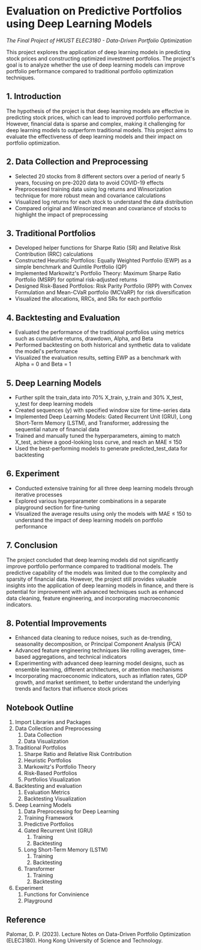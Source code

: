 # Evaluation on Predictive Portfolios using Deep Learning Models
*The Final Project of HKUST ELEC3180 - Data-Driven Portfolio Optimization*

This project explores the application of deep learning models in predicting stock prices and constructing optimized investment portfolios. The project's goal is to analyze whether the use of deep learning models can improve portfolio performance compared to traditional portfolio optimization techniques.

## 1. Introduction
The hypothesis of the project is that deep learning models are effective in predicting stock prices, which can lead to improved portfolio performance. However, financial data is sparse and complex, making it challenging for deep learning models to outperform traditional models. This project aims to evaluate the effectiveness of deep learning models and their impact on portfolio optimization.

## 2. Data Collection and Preprocessing
- Selected 20 stocks from 8 different sectors over a period of nearly 5 years, focusing on pre-2020 data to avoid COVID-19 effects
- Preprocessed training data using log returns and Winsorization technique for more robust mean and covariance calculations
- Visualized log returns for each stock to understand the data distribution
- Compared original and Winsorized mean and covariance of stocks to highlight the impact of preprocessing

## 3. Traditional Portfolios
- Developed helper functions for Sharpe Ratio (SR) and Relative Risk Contribution (RRC) calculations
- Constructed Heuristic Portfolios: Equally Weighted Portfolio (EWP) as a simple benchmark and Quintile Portfolio (QP)
- Implemented Markowitz's Portfolio Theory: Maximum Sharpe Ratio Portfolio (MSRP) for optimal risk-adjusted returns
- Designed Risk-Based Portfolios: Risk Parity Portfolio (RPP) with Convex Formulation and Mean-CVaR portfolio (MCVaRP) for risk diversification
- Visualized the allocations, RRCs, and SRs for each portfolio

## 4. Backtesting and Evaluation
- Evaluated the performance of the traditional portfolios using metrics such as cumulative returns, drawdown, Alpha, and Beta
- Performed backtesting on both historical and synthetic data to validate the model's performance
- Visualized the evaluation results, setting EWP as a benchmark with Alpha = 0 and Beta = 1

## 5. Deep Learning Models
- Further split the train_data into 70% X_train, y_train and 30% X_test, y_test for deep learning models
- Created sequences (y) with specified window size for time-series data
- Implemented Deep Learning Models: Gated Recurrent Unit (GRU), Long Short-Term Memory (LSTM), and Transformer, addressing the sequential nature of financial data
- Trained and manually tuned the hyperparameters, aiming to match X_test, achieve a good-looking loss curve, and reach an MAE ≤ 150
- Used the best-performing models to generate predicted_test_data for backtesting

## 6. Experiment
- Conducted extensive training for all three deep learning models through iterative processes
- Explored various hyperparameter combinations in a separate playground section for fine-tuning
- Visualized the average results using only the models with MAE ≤ 150 to understand the impact of deep learning models on portfolio performance

## 7. Conclusion
The project concluded that deep learning models did not significantly improve portfolio performance compared to traditional models. The predictive capability of the models was limited due to the complexity and sparsity of financial data. However, the project still provides valuable insights into the application of deep learning models in finance, and there is potential for improvement with advanced techniques such as enhanced data cleaning, feature engineering, and incorporating macroeconomic indicators.

## 8. Potential Improvements
- Enhanced data cleaning to reduce noises, such as de-trending, seasonality decomposition, or Principal Component Analysis (PCA)
- Advanced feature engineering techniques like rolling averages, time-based aggregations, and technical indicators
- Experimenting with advanced deep learning model designs, such as ensemble learning, different architectures, or attention mechanisms
- Incorporating macroeconomic indicators, such as inflation rates, GDP growth, and market sentiment, to better understand the underlying trends and factors that influence stock prices

## Notebook Outline
1. Import Libraries and Packages
2. Data Collection and Preprocessing
    1. Data Collection
    2. Data Visualization
3. Traditional Portfolios
    1. Sharpe Ratio and Relative Risk Contribution
    2. Heuristic Portfolios
    3. Markowitz's Portfolio Theory
    4. Risk-Based Portfolios
    5. Portfolios Visualization
4. Backtesting and evaluation
    1. Evaluation Metrics
    2. Backtesting Visualization
5. Deep Learning Models
    1. Data Preprocessing for Deep Learning
    2. Training Framework
    3. Predictive Portfolios
    4. Gated Recurrent Unit (GRU)
        1. Training
        2. Backtesting
    5. Long Short-Term Memory (LSTM)
        1. Training
        2. Backtesting
    6. Transformer
        1. Training
        2. Backtesting
6. Experiment
    1. Functions for Convinience
    2. Playground

## Reference
Palomar, D. P. (2023). Lecture Notes on Data-Driven Portfolio Optimization (ELEC3180). Hong Kong University of Science and Technology.
